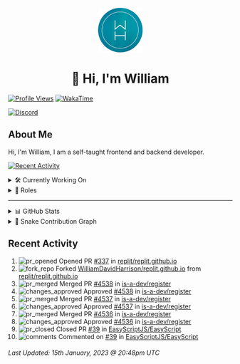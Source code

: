 <p align="center">
  <a href="https://wdh.gg">
    <img src="https://raw.githubusercontent.com/WilliamDavidHarrison/WilliamDavidHarrison/main/assets/logo.png" height="100" width="100">
  </a>
</p>

<h1 align="center">👋 Hi, I'm William</h1>

[![Profile Views](https://komarev.com/ghpvc/?username=williamdavidharrison&color=blue&style=for-the-badge)](https://wdh.gg/github)
[![WakaTime](https://wakatime.com/badge/user/817e29c1-e1ac-4adc-936b-37bfa447c165.svg?style=for-the-badge)](https://wdh.gg/wakatime)

[![Discord](https://lanyard.cnrad.dev/api/853158265466257448)](https://wdh.gg/discord/account)

## About Me
Hi, I'm William, I am a self-taught frontend and backend developer.

[![Recent Activity](https://img.shields.io/badge/-Recent%20Activity-333333?style=for-the-badge&logo=github)](https://wdh.gg/activity)

<details>
  <summary>🛠️ Currently Working On</summary>
  <br>

  [![Easy Script](https://img.shields.io/badge/-Easy%20Script-333333?style=for-the-badge)](https://wdh.gg/easyscript)

</details>

<details>
  <summary>💼 Roles</summary>
  <br>

  [![Future Focus Accounting](https://img.shields.io/badge/Future%20Focus%20Accounting-Developer-222222?style=for-the-badge)](https://wdh.gg/ffa/github)

  [![Open Domains](https://img.shields.io/badge/Open%20Domains-Maintainer-222222?style=for-the-badge)](https://wdh.gg/od)

  [![is-a.dev](https://img.shields.io/badge/is--a.dev-Maintainer-222222?style=for-the-badge)](https://wdh.gg/is-a-dev)

  [![is-a-good.dev](https://img.shields.io/badge/is--a--good.dev-Helper-222222?style=for-the-badge)](https://wdh.gg/is-a-good-dev)

</details>

---

<details>
  <summary>📊 GitHub Stats</summary>
  <br>

  ![GitHub Stats](https://github-readme-stats.vercel.app/api?username=williamdavidharrison&theme=algolia&show_icons=true&border_radius=8&count_private=true&include_all_commits=true)

  ![Top Languages](https://github-readme-stats.vercel.app/api/top-langs/?username=williamdavidharrison&theme=algolia&layout=compact&border_radius=8)

  ![GitHub Streak](https://streak-stats.demolab.com/?user=WilliamDavidHarrison&theme=dark)

</details>

<details>
  <summary>🐍 Snake Contribution Graph</summary>
  <br>

  ![Snake](https://github.com/WilliamDavidHarrison/WilliamDavidHarrison/blob/output/github-contribution-grid-snake.svg)

</details>

## Recent Activity

<!--RECENT_ACTIVITY:start-->
1. ![pr_opened](https://cdn.jsdelivr.net/gh/Readme-Workflows/Readme-Icons@main/icons/octicons/PullRequestOpened.svg) Opened PR [#337](https://github.com/replit/replit.github.io/pull/337) in [replit/replit.github.io](https://github.com/replit/replit.github.io)<br>
2. ![fork_repo](https://cdn.jsdelivr.net/gh/Readme-Workflows/Readme-Icons@main/icons/octicons/ForkedRepository.svg) Forked [WilliamDavidHarrison/replit.github.io](https://github.com/WilliamDavidHarrison/replit.github.io) from [replit/replit.github.io](https://github.com/replit/replit.github.io)<br>
3. ![pr_merged](https://cdn.jsdelivr.net/gh/Readme-Workflows/Readme-Icons@main/icons/octicons/PullRequestMerged.svg) Merged PR [#4538](https://github.com/is-a-dev/register/pull/4538) in [is-a-dev/register](https://github.com/is-a-dev/register)<br>
4. ![changes_approved](https://cdn.jsdelivr.net/gh/Readme-Workflows/Readme-Icons@main/icons/octicons/ApprovedChanges.svg) Approved [#4538](https://github.com/is-a-dev/register/pull/4538#pullrequestreview-1249191257) in [is-a-dev/register](https://github.com/is-a-dev/register)<br>
5. ![pr_merged](https://cdn.jsdelivr.net/gh/Readme-Workflows/Readme-Icons@main/icons/octicons/PullRequestMerged.svg) Merged PR [#4537](https://github.com/is-a-dev/register/pull/4537) in [is-a-dev/register](https://github.com/is-a-dev/register)<br>
6. ![changes_approved](https://cdn.jsdelivr.net/gh/Readme-Workflows/Readme-Icons@main/icons/octicons/ApprovedChanges.svg) Approved [#4537](https://github.com/is-a-dev/register/pull/4537#pullrequestreview-1249187428) in [is-a-dev/register](https://github.com/is-a-dev/register)<br>
7. ![pr_merged](https://cdn.jsdelivr.net/gh/Readme-Workflows/Readme-Icons@main/icons/octicons/PullRequestMerged.svg) Merged PR [#4536](https://github.com/is-a-dev/register/pull/4536) in [is-a-dev/register](https://github.com/is-a-dev/register)<br>
8. ![changes_approved](https://cdn.jsdelivr.net/gh/Readme-Workflows/Readme-Icons@main/icons/octicons/ApprovedChanges.svg) Approved [#4536](https://github.com/is-a-dev/register/pull/4536#pullrequestreview-1249184736) in [is-a-dev/register](https://github.com/is-a-dev/register)<br>
9. ![pr_closed](https://cdn.jsdelivr.net/gh/Readme-Workflows/Readme-Icons@main/icons/octicons/PullRequestClosed.svg) Closed PR [#39](https://github.com/EasyScriptJS/EasyScript/pull/39) in [EasyScriptJS/EasyScript](https://github.com/EasyScriptJS/EasyScript)<br>
10. ![comments](https://cdn.jsdelivr.net/gh/Readme-Workflows/Readme-Icons@main/icons/octicons/Comment.svg) Commented on [#39](https://github.com/EasyScriptJS/EasyScript/pull/39#issuecomment-1383111046) in [EasyScriptJS/EasyScript](https://github.com/EasyScriptJS/EasyScript)<br>
<!--RECENT_ACTIVITY:end-->

<!--RECENT_ACTIVITY:last_update-->
###### Last Updated: 15th January, 2023 @ 20:48pm UTC
<!--RECENT_ACTIVITY:last_update_end-->
